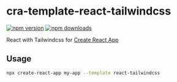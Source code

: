 # cra-template-react-tailwindcss

[![npm version](https://img.shields.io/npm/v/cra-template-react-tailwindcss.svg?style=flat-square)](https://www.npmjs.com/package/cra-template-react-tailwindcss)
[![npm downloads](https://img.shields.io/npm/dm/cra-template-react-tailwindcss.svg?style=flat-square)](https://www.npmjs.com/package/cra-template-react-tailwindcss)

React with Tailwindcss for [Create React App](https://github.com/facebook/create-react-app)

## Usage

```sh
npx create-react-app my-app --template react-tailwindcss
```
